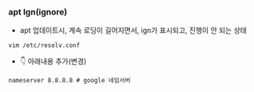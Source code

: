 ### apt lgn(ignore)
- apt 업데이트시, 계속 로딩이 길어지면서, ign가 표시되고, 진행이 안 되는 상태
```shell
vim /etc/resolv.conf
```

- 👇 아래내용 추가(변경)
```shell
nameserver 8.8.8.8 # google 네임서버
```